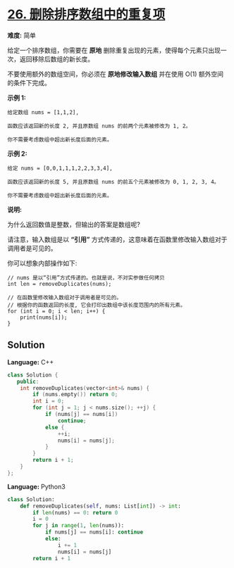 # [26. 删除排序数组中的重复项](https://leetcode-cn.com/problems/remove-duplicates-from-sorted-array/)

**难度:** 简单

给定一个排序数组，你需要在 **原地** 删除重复出现的元素，使得每个元素只出现一次，返回移除后数组的新长度。

不要使用额外的数组空间，你必须在 **原地修改输入数组** 并在使用 O(1) 额外空间的条件下完成。

 **示例 1:** 

```
给定数组 nums = [1,1,2], 

函数应该返回新的长度 2, 并且原数组 nums 的前两个元素被修改为 1, 2。 

你不需要考虑数组中超出新长度后面的元素。
```

 **示例 2:** 

```
给定 nums = [0,0,1,1,1,2,2,3,3,4],

函数应该返回新的长度 5, 并且原数组 nums 的前五个元素被修改为 0, 1, 2, 3, 4。

你不需要考虑数组中超出新长度后面的元素。
```

 **说明:** 

为什么返回数值是整数，但输出的答案是数组呢?

请注意，输入数组是以 **“引用”** 方式传递的，这意味着在函数里修改输入数组对于调用者是可见的。

你可以想象内部操作如下:

```
// nums 是以“引用”方式传递的。也就是说，不对实参做任何拷贝
int len = removeDuplicates(nums);

// 在函数里修改输入数组对于调用者是可见的。
// 根据你的函数返回的长度, 它会打印出数组中该长度范围内的所有元素。
for (int i = 0; i < len; i++) {
    print(nums[i]);
}
```

## Solution


**Language:** C++
```C++
class Solution {
   public:
    int removeDuplicates(vector<int>& nums) {
        if (nums.empty()) return 0;
        int i = 0;
        for (int j = 1; j < nums.size(); ++j) {
            if (nums[j] == nums[i])
                continue;
            else {
                ++i;
                nums[i] = nums[j];
            }
        }
        return i + 1;
    }
};

```

**Language:** Python3
```Python
class Solution:
    def removeDuplicates(self, nums: List[int]) -> int:
        if len(nums) == 0: return 0
        i = 0
        for j in range(1, len(nums)):
            if nums[j] == nums[i]: continue
            else:
                i += 1
                nums[i] = nums[j]
        return i + 1

```